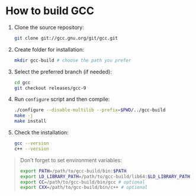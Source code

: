 # How to build GCC

1. Clone the source repository:
   ```sh
   git clone git://gcc.gnu.org/git/gcc.git
   ```
2. Create folder for installation:
   ```sh
   mkdir gcc-build # choose the path you prefer
   ```
3. Select the preferred branch (if needed):
   ```sh
   cd gcc
   git checkout releases/gcc-9
   ```
4. Run `configure` script and then compile:
   ```sh
   ./configure --disable-multilib --prefix=$PWD/../gcc-build
   make -j
   make install
   ```
5. Check the installation:
   ```sh
   gcc --version
   c++ --version
   ```

> Don't forget to set environment variables:
> ```sh
> export PATH=/path/to/gcc-build/bin:$PATH
> export LD_LIBRARY_PATH=/path/to/gcc-build/lib64:$LD_LIBRARY_PATH
> export CC=/path/to/gcc-build/bin/gcc # optional
> export CXX=/path/to/gcc-build/bin/c++ # optional
> ```
